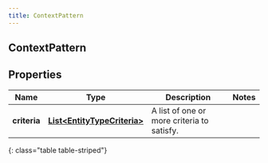 ```yaml
---
title: ContextPattern
---
```

## ContextPattern


## Properties

| Name | Type | Description | Notes |
| ------------ | ------------- | ------------- | ------------- |
| **criteria** | <!----><!---->[**List&lt;EntityTypeCriteria&gt;**](EntityTypeCriteria.html)<!----> | A list of one or more criteria to satisfy. |  |
{: class="table table-striped"}



